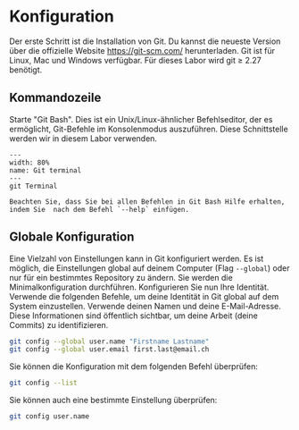 # Konfiguration

Der erste Schritt ist die Installation von Git. Du kannst die neueste Version über die offizielle Website https://git-scm.com/ herunterladen. Git ist für Linux, Mac und Windows verfügbar. Für dieses Labor wird git ≥ 2.27 benötigt.

## Kommandozeile

Starte "Git Bash". Dies ist ein Unix/Linux-ähnlicher Befehlseditor, der es ermöglicht, Git-Befehle im Konsolenmodus auszuführen. Diese Schnittstelle werden wir in diesem Labor verwenden.

```{figure} resources/git-terminal.png
---
width: 80%
name: Git terminal
---
git Terminal
```

```{important}
Beachten Sie, dass Sie bei allen Befehlen in Git Bash Hilfe erhalten, indem Sie  nach dem Befehl `--help` einfügen.
```

## Globale Konfiguration

Eine Vielzahl von Einstellungen kann in Git konfiguriert werden. Es ist möglich, die Einstellungen global auf deinem Computer (Flag `--global`) oder nur für ein bestimmtes Repository zu ändern. Sie werden die Minimalkonfiguration durchführen.
Konfigurieren Sie nun Ihre Identität. Verwende die folgenden Befehle, um deine Identität in Git global auf dem System einzustellen. Verwende deinen Namen und deine E-Mail-Adresse. Diese Informationen sind öffentlich sichtbar, um deine Arbeit (deine Commits) zu identifizieren.

```bash
git config --global user.name "Firstname Lastname"
git config --global user.email first.last@email.ch
```

Sie können die Konfiguration mit dem folgenden Befehl überprüfen:

```bash
git config --list
```

Sie können auch eine bestimmte Einstellung überprüfen:

```bash
git config user.name
 ```
